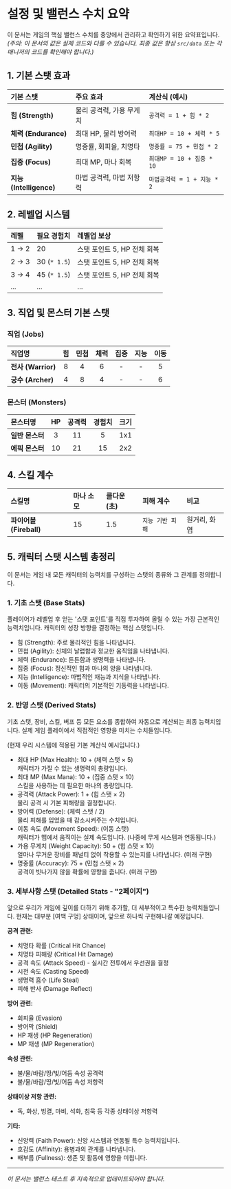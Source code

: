 # 설정 및 밸런스 수치 요약

이 문서는 게임의 핵심 밸런스 수치를 중앙에서 관리하고 확인하기 위한 요약표입니다.
*(주의: 이 문서의 값은 실제 코드와 다를 수 있습니다. 최종 값은 항상 `src/data` 또는 각 매니저의 코드를 확인해야 합니다.)*

## 1. 기본 스탯 효과

| 기본 스탯 | 주요 효과 | 계산식 (예시) |
| :--- | :--- | :--- |
| **힘 (Strength)** | 물리 공격력, 가용 무게치 | `공격력 = 1 + 힘 * 2` |
| **체력 (Endurance)**| 최대 HP, 물리 방어력 | `최대HP = 10 + 체력 * 5` |
| **민첩 (Agility)** | 명중률, 회피율, 치명타 | `명중률 = 75 + 민첩 * 2` |
| **집중 (Focus)** | 최대 MP, 마나 회복 | `최대MP = 10 + 집중 * 10` |
| **지능 (Intelligence)** | 마법 공격력, 마법 저항력 | `마법공격력 = 1 + 지능 * 2` |

## 2. 레벨업 시스템

| 레벨 | 필요 경험치 | 레벨업 보상 |
| :--- | :--- | :--- |
| 1 -> 2 | 20 | 스탯 포인트 5, HP 전체 회복 |
| 2 -> 3 | 30 (`* 1.5`) | 스탯 포인트 5, HP 전체 회복 |
| 3 -> 4 | 45 (`* 1.5`) | 스탯 포인트 5, HP 전체 회복 |
| ... | ... | ... |

## 3. 직업 및 몬스터 기본 스탯

### 직업 (Jobs)
| 직업명 | 힘 | 민첩 | 체력 | 집중 | 지능 | 이동 |
| :--- | :--: |:--: |:--: |:--: |:--: |:--: |
| **전사 (Warrior)** | 8 | 4 | 6 | - | - | 5 |
| **궁수 (Archer)** | 4 | 8 | 4 | - | - | 6 |

### 몬스터 (Monsters)
| 몬스터명 | HP | 공격력 | 경험치 | 크기 |
| :--- | :--: |:--: |:--: |:--: |
| **일반 몬스터** | 3 | 11 | 5 | 1x1 |
| **에픽 몬스터** | 10 | 21 | 15 | 2x2 |

## 4. 스킬 계수

| 스킬명 | 마나 소모 | 쿨다운(초) | 피해 계수 | 비고 |
| :--- | :--- | :--- | :--- | :--- |
| **파이어볼 (Fireball)** | 15 | 1.5 | `지능 기반 피해` | 원거리, 화염 |

## 5. 캐릭터 스탯 시스템 총정리

이 문서는 게임 내 모든 캐릭터의 능력치를 구성하는 스탯의 종류와 그 관계를 정의합니다.

### 1. 기초 스탯 (Base Stats)
플레이어가 레벨업 후 얻는 '스탯 포인트'를 직접 투자하여 올릴 수 있는 가장 근본적인 능력치입니다. 캐릭터의 성장 방향을 결정하는 핵심 스탯입니다.

- 힘 (Strength): 주로 물리적인 힘을 나타냅니다.
- 민첩 (Agility): 신체의 날렵함과 정교한 움직임을 나타냅니다.
- 체력 (Endurance): 튼튼함과 생명력을 나타냅니다.
- 집중 (Focus): 정신적인 힘과 마나의 양을 나타냅니다.
- 지능 (Intelligence): 마법적인 재능과 지식을 나타냅니다.
- 이동 (Movement): 캐릭터의 기본적인 기동력을 나타냅니다.

### 2. 반영 스탯 (Derived Stats)
기초 스탯, 장비, 스킬, 버프 등 모든 요소를 종합하여 자동으로 계산되는 최종 능력치입니다. 실제 게임 플레이에서 직접적인 영향을 미치는 수치들입니다.

(현재 우리 시스템에 적용된 기본 계산식 예시입니다.)

- 최대 HP (Max Health): 10 + (체력 스탯 × 5)  
  캐릭터가 가질 수 있는 생명력의 총량입니다.
- 최대 MP (Max Mana): 10 + (집중 스탯 × 10)  
  스킬을 사용하는 데 필요한 마나의 총량입니다.
- 공격력 (Attack Power): 1 + (힘 스탯 × 2)  
  물리 공격 시 기본 피해량을 결정합니다.
- 방어력 (Defense): (체력 스탯 / 2)  
  물리 피해를 입었을 때 감소시켜주는 수치입니다.
- 이동 속도 (Movement Speed): (이동 스탯)  
  캐릭터가 맵에서 움직이는 실제 속도입니다. (나중에 무게 시스템과 연동됩니다.)
- 가용 무게치 (Weight Capacity): 50 + (힘 스탯 × 10)  
  얼마나 무거운 장비를 패널티 없이 착용할 수 있는지를 나타냅니다. (미래 구현)
- 명중률 (Accuracy): 75 + (민첩 스탯 × 2)  
  공격이 빗나가지 않을 확률에 영향을 줍니다. (미래 구현)

### 3. 세부사항 스탯 (Detailed Stats - "2페이지")
앞으로 우리가 게임에 깊이를 더하기 위해 추가할, 더 세부적이고 특수한 능력치들입니다. 현재는 대부분 [여백 구멍] 상태이며, 앞으로 하나씩 구현해나갈 예정입니다.

**공격 관련:**
- 치명타 확률 (Critical Hit Chance)
- 치명타 피해량 (Critical Hit Damage)
- 공격 속도 (Attack Speed) - 실시간 전투에서 우선권을 결정
- 시전 속도 (Casting Speed)
- 생명력 흡수 (Life Steal)
- 피해 반사 (Damage Reflect)

**방어 관련:**
- 회피율 (Evasion)
- 방어막 (Shield)
- HP 재생 (HP Regeneration)
- MP 재생 (MP Regeneration)

**속성 관련:**
- 불/물/바람/땅/빛/어둠 속성 공격력
- 불/물/바람/땅/빛/어둠 속성 저항력

**상태이상 저항 관련:**
- 독, 화상, 빙결, 마비, 석화, 침묵 등 각종 상태이상 저항력

**기타:**
- 신앙력 (Faith Power): 신앙 시스템과 연동될 특수 능력치입니다.
- 호감도 (Affinity): 용병과의 관계를 나타냅니다.
- 배부름 (Fullness): 생존 및 활동에 영향을 미칩니다.
---
*이 문서는 밸런스 테스트 후 지속적으로 업데이트되어야 합니다.*
